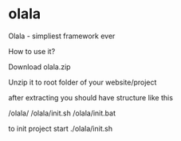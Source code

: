 # olala
Olala - simpliest framework ever

How to use it?

Download olala.zip

Unzip it to root folder of your website/project 

after extracting you should have structure like this 

 /olala/
 /olala/init.sh
 /olala/init.bat

 to init project start 
 ./olala/init.sh 
